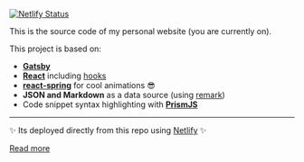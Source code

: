 [![Netlify Status](https://api.netlify.com/api/v1/badges/da5572a5-9725-4671-abb1-d32c056365b5/deploy-status)](https://www.joschuaschneider.de)

This is the source code of my personal website (you are currently on).

This project is based on:
- **[Gatsby](https://www.gatsbyjs.org/)**
- **[React](https://reactjs.org/)** including [hooks](https://reactjs.org/docs/hooks-intro.html)
- **[react-spring](https://www.react-spring.io/)** for cool animations :sunglasses:
- **JSON and Markdown** as a data source (using [remark](https://remark.js.org/))
- Code snippet syntax highlighting with **[PrismJS](https://prismjs.com/)**

---

:sparkles: Its deployed directly from this repo using [Netlify](https://www.netlify.com/) :sparkles:

[Read more](https://github.com/JoschuaSchneider/joschuaschneider.de)
